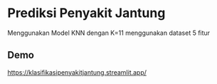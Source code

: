 # Prediksi Penyakit Jantung
Menggunakan Model KNN dengan K=11 menggunakan dataset 5 fitur

## Demo
https://klasifikasipenyakitjantung.streamlit.app/